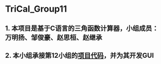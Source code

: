 # TriCal_Group11
## 1. 本项目是基于C语言的三角函数计算器，小组成员：万明扬、邹俊豪、赵思桓、赵继承
## 2. 本小组承接第12小组的[项目代码](https://github.com/tars1111/SE_calculator)，并为其开发GUI
